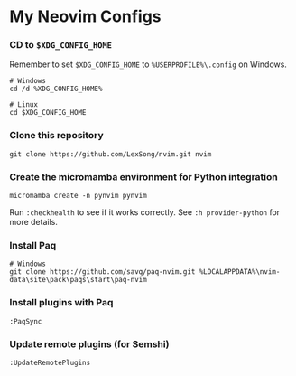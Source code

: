# My Neovim Configs

### CD to `$XDG_CONFIG_HOME`

Remember to set `$XDG_CONFIG_HOME` to `%USERPROFILE%\.config` on Windows.

    # Windows
    cd /d %XDG_CONFIG_HOME%

    # Linux
    cd $XDG_CONFIG_HOME

### Clone this repository

    git clone https://github.com/LexSong/nvim.git nvim

### Create the micromamba environment for Python integration

    micromamba create -n pynvim pynvim

Run `:checkhealth` to see if it works correctly.
See `:h provider-python` for more details.

### Install Paq

    # Windows
    git clone https://github.com/savq/paq-nvim.git %LOCALAPPDATA%\nvim-data\site\pack\paqs\start\paq-nvim

### Install plugins with Paq

    :PaqSync

### Update remote plugins (for Semshi)

    :UpdateRemotePlugins
